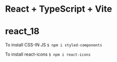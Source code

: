 # React + TypeScript + Vite

# react_18

To install CSS-IN JS
```$ npm i styled-components```

To install react-icons
```$ npm i react-icons```
